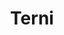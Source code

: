 ---
title: Terni
date: 
draft: false

# descripcion
description : Argollas de plata con microcubic cierre con pasante

materials: Plata 925

color: Plateado

dimensions: 1,3 cm dian a,4 cm ancho

code: 01-11-0347

type: "Aros"

categories: []

price: $3.480,00

price_eftvo: $2.955,00

# Images
# first image will be shown in the product page
images:
  # - image: "images/path_to_image"
  # La ubicacion de las imagenes es imagenes/Aros/Aros.Argollas/01-11-0347-terni
  - image: "./images/aros/argollas/01-11-0347-argolla-3_4-segmentos-doble-linea_a.JPG"
  - image: "./images/aros/argollas/01-11-0347-argolla-3_4-segmentos-doble-linea_b.JPG"
  - image: "./images/aros/argollas/01-11-0347-argolla-3_4-segmentos-doble-linea_c.jpg"
---